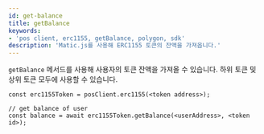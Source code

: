 ```yaml
---
id: get-balance
title: getBalance
keywords:
- 'pos client, erc1155, getBalance, polygon, sdk'
description: 'Matic.js를 사용해 ERC1155 토큰의 잔액을 가져옵니다.'
---
```


`getBalance` 메서드를 사용해 사용자의 토큰 잔액을 가져올 수 있습니다. 하위 토큰 및 상위 토큰 모두에 사용할 수 있습니다.

```
const erc1155Token = posClient.erc1155(<token address>);

// get balance of user
const balance = await erc1155Token.getBalance(<userAddress>, <token id>);
```
